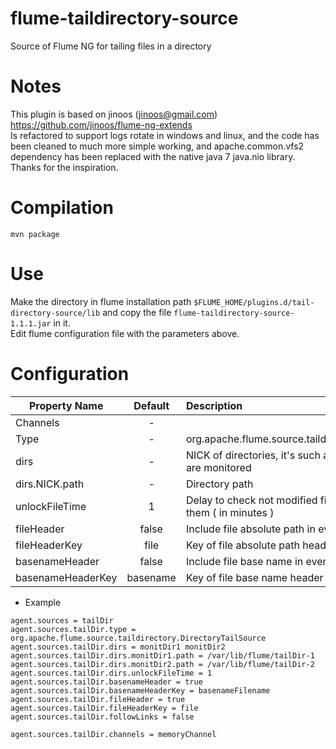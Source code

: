 flume-taildirectory-source
===========================
Source of Flume NG for tailing files in a directory

Notes
=====
This plugin is based on jinoos (jinoos@gmail.com) https://github.com/jinoos/flume-ng-extends  
Is refactored to support logs rotate in windows and linux, and the code has been cleaned to much more simple working, and apache.common.vfs2 dependency has been replaced with the native java 7 java.nio library.  
Thanks for the inspiration.

Compilation
===========
```
mvn package
```

Use
===
Make the directory in flume installation path ```$FLUME_HOME/plugins.d/tail-directory-source/lib``` and copy the file   ```flume-taildirectory-source-1.1.1.jar``` in it.  
Edit flume configuration file with the parameters above.

Configuration
=============
| Property Name | Default | Description |
| ------------- | :-----: | :---------- |
| Channels | - |  |
| Type | - | org.apache.flume.source.taildirectory.DirectoryTailSource |
| dirs | - | NICK of directories, it's such as list of what directories are monitored |
| dirs.NICK.path | - | Directory path |
| unlockFileTime | 1 | Delay to check not modified files to unlock the access to them ( in minutes ) |
| fileHeader | false | Include file absolute path in events header |
| fileHeaderKey | file | Key of file absolute path header |
| basenameHeader | false | Include file base name in events header |
| basenameHeaderKey | basename | Key of file base name header |


* Example
```
agent.sources = tailDir
agent.sources.tailDir.type = org.apache.flume.source.taildirectory.DirectoryTailSource
agent.sources.tailDir.dirs = monitDir1 monitDir2
agent.sources.tailDir.dirs.monitDir1.path = /var/lib/flume/tailDir-1
agent.sources.tailDir.dirs.monitDir2.path = /var/lib/flume/tailDir-2
agent.sources.tailDir.dirs.unlockFileTime = 1
agent.sources.tailDir.basenameHeader = true
agent.sources.tailDir.basenameHeaderKey = basenameFilename
agent.sources.tailDir.fileHeader = true
agent.sources.tailDir.fileHeaderKey = file
agent.sources.tailDir.followLinks = false

agent.sources.tailDir.channels = memoryChannel
```
